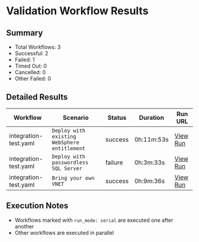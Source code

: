 # Validation Workflow Results

## Summary
- Total Workflows: 3
- Successful: 2
- Failed: 1
- Timed Out: 0
- Cancelled: 0
- Other Failed: 0

## Detailed Results

| Workflow | Scenario | Status | Duration | Run URL |
|----------|----------|---------|-----------|----------|
| integration-test.yaml | `Deploy with existing WebSphere entitlement` | success | 0h:11m:53s | [View Run](https://github.com/WASdev/azure.websphere-traditional.singleserver/actions/runs/17493414770) |
| integration-test.yaml | `Deploy with passwordless SQL Server` | failure | 0h:3m:33s | [View Run](https://github.com/WASdev/azure.websphere-traditional.singleserver/actions/runs/17493417298) |
| integration-test.yaml | `Bring your own VNET` | success | 0h:9m:36s | [View Run](https://github.com/WASdev/azure.websphere-traditional.singleserver/actions/runs/17493419619) |


## Execution Notes
- Workflows marked with `run_mode: serial` are executed one after another
- Other workflows are executed in parallel
